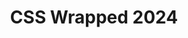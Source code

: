---
layout: bookmark
title: CSS Wrapped 2024
tags:
  - Bookmarks
  - CSS
  - Browsers
created: '2024-12-05T22:46:00.965000+00:00'
link: https://chrome.dev/css-wrapped-2024/
id: 915312951
excerpt: >-
  Join the Chrome DevRel team and a skateboarding Chrome Dino on a journey
  through the latest CSS launched for Chrome and the web platform in 2024.
image: https://chrome.dev/css-wrapped-2024/social.png
---